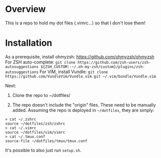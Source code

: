 # Overview

This is a repo to hold my dot files (.vimrc...) so that I don't lose them!

# Installation

As a prerequisite, install ohmyzsh: https://github.com/ohmyzsh/ohmyzsh
For ZSH auto-complete:
`git clone https://github.com/zsh-users/zsh-autosuggestions ${ZSH_CUSTOM:-~/.oh-my-zsh/custom}/plugins/zsh-autosuggestions`
For VIM, install Vundle:
`git clone https://github.com/VundleVim/Vundle.vim.git ~/.vim/bundle/Vundle.vim`

Next:
1. Clone the repo to ~/dotfiles/

2. The repo doesn't include the "origin" files. These need to be manually added. Assuming the repo is deployed in `~/dotfiles`, they are simply:

```
> cat ~/.zshrc
source ~/dotfiles/zsh/zshrc
> cat ~/.vimrc
source ~/dotfiles/vim/vimrc
> cat ~/.tmux.conf
source-file ~/dotfiles/tmux/tmux.conf
```

It's possible to also just run `setup.sh`. 
